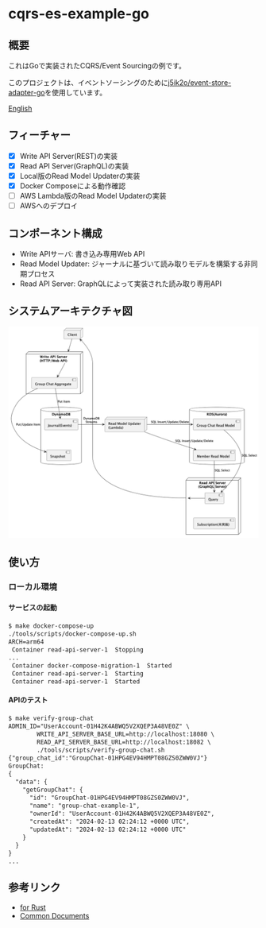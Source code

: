 # cqrs-es-example-go

## 概要

これはGoで実装されたCQRS/Event Sourcingの例です。

このプロジェクトは、イベントソーシングのために[j5ik2o/event-store-adapter-go](j5ik2o/event-store-adapter-go)を使用しています。

[English](./README.md)

## フィーチャー

- [x] Write API Server(REST)の実装
- [x] Read API Server(GraphQL)の実装
- [x] Local版のRead Model Updaterの実装
- [x] Docker Composeによる動作確認
- [ ] AWS Lambda版のRead Model Updaterの実装
- [ ] AWSへのデプロイ

## コンポーネント構成

- Write APIサーバ: 書き込み専用Web API
- Read Model Updater: ジャーナルに基づいて読み取りモデルを構築する非同期プロセス
- Read API Server: GraphQLによって実装された読み取り専用API

## システムアーキテクチャ図

![](docs/images/system-layout.png)

## 使い方

### ローカル環境

#### サービスの起動　

```shell
$ make docker-compose-up
./tools/scripts/docker-compose-up.sh
ARCH=arm64
 Container read-api-server-1  Stopping
...
 Container docker-compose-migration-1  Started
 Container read-api-server-1  Starting
 Container read-api-server-1  Started
```

#### APIのテスト

```shell
$ make verify-group-chat
ADMIN_ID="UserAccount-01H42K4ABWQ5V2XQEP3A48VE0Z" \
        WRITE_API_SERVER_BASE_URL=http://localhost:18080 \
        READ_API_SERVER_BASE_URL=http://localhost:18082 \
        ./tools/scripts/verify-group-chat.sh
{"group_chat_id":"GroupChat-01HPG4EV94HMPT08GZS0ZWW0VJ"}
GroupChat:
{
  "data": {
    "getGroupChat": {
      "id": "GroupChat-01HPG4EV94HMPT08GZS0ZWW0VJ",
      "name": "group-chat-example-1",
      "ownerId": "UserAccount-01H42K4ABWQ5V2XQEP3A48VE0Z",
      "createdAt": "2024-02-13 02:24:12 +0000 UTC",
      "updatedAt": "2024-02-13 02:24:12 +0000 UTC"
    }
  }
}
...
```

## 参考リンク

- [for Rust](https://github.com/j5ik2o/cqrs-es-example-rs)
- [Common Documents](https://github.com/j5ik2o/cqrs-es-example-docs)
